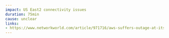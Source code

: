 ```yaml
---
impact: US East2 connectivity issues
duration: 75min
cause: unclear
links:
- https://www.networkworld.com/article/971716/aws-suffers-outage-at-its-us-east-2-cloud-region.html
---
```

